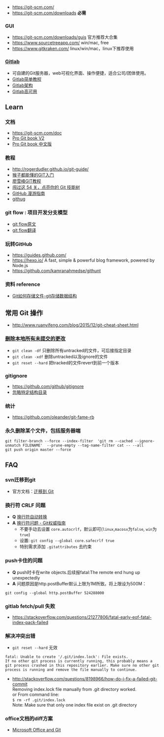 - https://git-scm.com/
- https://git-scm.com/downloads **必需**
### GUI
- https://git-scm.com/downloads/guis 官方推荐大合集
- https://www.sourcetreeapp.com/ win/mac, free
- https://www.gitkraken.com/ linux/win/mac，linux下推荐使用
### [Gitlab](https://about.gitlab.com/)
- 可自建的Git服务器，web可视化界面、操作便捷，适合公司/团体使用。
- [Gitlab简单教程](https://wuyuans.com/2017/05/gitlab-simple-tutorial)
- [Gitlab架构](https://docs.gitlab.com/ee/development/architecture.html)
- [Gitlab高可用](https://docs.gitlab.com/ee/administration/high_availability/)

## Learn
### 文档 
- https://git-scm.com/doc
- [Pro Git book V2](https://git-scm.com/book/en/v2)
- [Pro Git book 中文版](https://git-scm.com/book/zh)
### 教程
- http://rogerdudler.github.io/git-guide/
- [猴子都能懂的GIT入门](http://backlogtool.com/git-guide/cn/)
- [廖雪峰GIT教程](http://www.liaoxuefeng.com/wiki/0013739516305929606dd18361248578c67b8067c8c017b000)
- [闯过这 54 关，点亮你的 Git 技能树](https://codingstyle.cn/topics/51)
- [GitHub 漫游指南](https://github.com/phodal/github-roam)
- [githug](https://github.com/Gazler/githug)
### git flow : 项目开发分支模型
- [git flow原文](http://nvie.com/posts/a-successful-git-branching-model/)
- [git flow翻译](http://www.ituring.com.cn/article/56870)
### 玩转GitHub
- https://guides.github.com/
- https://hexo.io/ A fast, simple & powerful blog framework, powered by Node.js
- https://github.com/kamranahmedse/githunt
### 资料 reference
- [Git如何存储文件-git存储数据结构](http://eagain.net/articles/git-for-computer-scientists/)


## 常用 Git 操作
- http://www.ruanyifeng.com/blog/2015/12/git-cheat-sheet.html
### [删除本地所有未提交的更改](https://www.v2ex.com/t/66718)
- `git clean -df` 只删除所有untracked的文件，可后接指定目录
- `git clean -xdf` 删除untracked以及ignore的文件
- `git reset --hard` 把tracked的文件revert到前一个版本
### gitignore
- https://github.com/github/gitignore
- [忽略特定结构目录](https://ruby-china.org/topics/23561)
### 统计
- https://github.com/oleander/git-fame-rb
### 永久删除某个文件，包括服务器端
```
git filter-branch --force --index-filter  'git rm --cached --ignore-unmatch FILENAME'  --prune-empty --tag-name-filter cat -- --all
git push origin master --force
```


## FAQ
### svn迁移到git
- 官方文档：[迁移到 Git](https://git-scm.com/book/zh/v1/Git-%E4%B8%8E%E5%85%B6%E4%BB%96%E7%B3%BB%E7%BB%9F-%E8%BF%81%E7%A7%BB%E5%88%B0-Git)

### 换行符 CRLF 问题
- **Q** [换行符自动转换](https://github.com/cssmagic/blog/issues/22)
- **A** [换行符问题 - Git权威指南](http://www.worldhello.net/gotgit/08-git-misc/040-eol.html)  
  - 不要手动去设置 `core.autocrlf`，默认即可(`linux`,`macosx`为`false`, `win`为`true`)  
  - 设置: `git config --global core.safecrlf true`
  - 特别需求添加 `.gitattributes` 去约束

### push卡住的问题
- **Q** push时卡在write objects.后续报fatal:The remote end hung up unexpectedly
- **A** 问题原因是http.postBuffer默认上限为1M所致。将上限设为500M： 
```
git config --global http.postBuffer 524288000
```

### gitlab fetch/pull 失败
- https://stackoverflow.com/questions/21277806/fatal-early-eof-fatal-index-pack-failed

### 解决冲突出错
- `git reset --hard` 无效  
```
fatal: Unable to create '/.git/index.lock': File exists.
If no other git process is currently running, this probably means a
git process crashed in this repository earlier. Make sure no other git
process is running and remove the file manually to continue.
```
- http://stackoverflow.com/questions/8198966/how-do-i-fix-a-failed-git-commit  
Removing index.lock file manually from .git directory worked.  
or From command line:  
`$ rm -rf .git/index.lock`  
Note: Make sure that only one index file exist on .git directory

### office文档的diff方案
- [Microsoft Office and Git](https://www.ficonsulting.com/filabs/MSOfficeGit)
